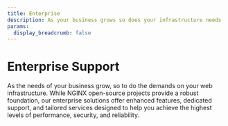 ```yaml
---
title: Enterprise
description: As your business grows so does your infrastructure needs
params:
  display_breadcrumb: false
---
```


# Enterprise Support

As the needs of your business grow, so to do the demands on your web infrastructure. While NGINX open-source projects
provide a robust foundation, our enterprise solutions offer enhanced features, dedicated support, and tailored services
designed to help you achieve the highest levels of performance, security, and reliability.